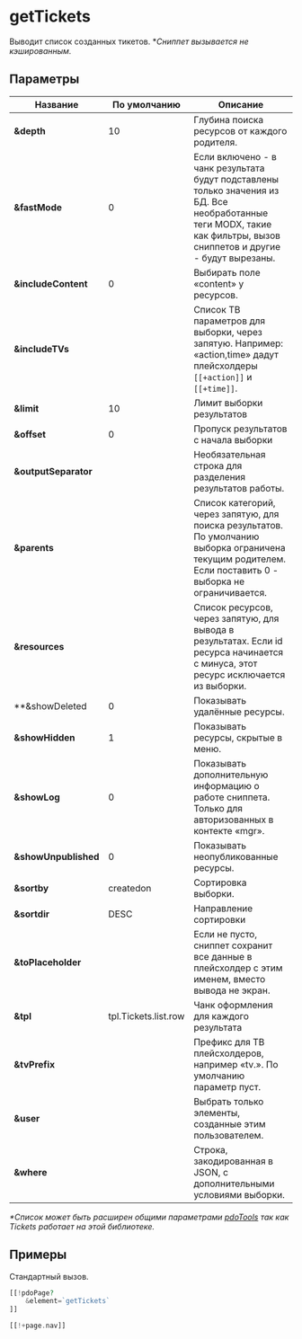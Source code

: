# getTickets

Выводит список созданных тикетов.
**Сниппет вызывается не кэшированным.*

## Параметры

| Название             | По умолчанию         | Описание                                                                                                                                                               |
| -------------------- | -------------------- | ---------------------------------------------------------------------------------------------------------------------------------------------------------------------- |
| **&depth**           | 10                   | Глубина поиска ресурсов от каждого родителя.                                                                                                                           |
| **&fastMode**        | 0                    | Если включено - в чанк результата будут подставлены только значения из БД. Все необработанные теги MODX, такие как фильтры, вызов сниппетов и другие - будут вырезаны. |
| **&includeContent**  | 0                    | Выбирать поле «content» у ресурсов.                                                                                                                                    |
| **&includeTVs**      |                      | Список ТВ параметров для выборки, через запятую. Например: «action,time» дадут плейсхолдеры `[[+action]]` и `[[+time]]`.                                               |
| **&limit**           | 10                   | Лимит выборки результатов                                                                                                                                              |
| **&offset**          | 0                    | Пропуск результатов с начала выборки                                                                                                                                   |
| **&outputSeparator** |                      | Необязательная строка для разделения результатов работы.                                                                                                               |
| **&parents**         |                      | Список категорий, через запятую, для поиска результатов. По умолчанию выборка ограничена текущим родителем. Если поставить 0 - выборка не ограничивается.              |
| **&resources**       |                      | Список ресурсов, через запятую, для вывода в результатах. Если id ресурса начинается с минуса, этот ресурс исключается из выборки.                                     |
| **&showDeleted       | 0                    | Показывать удалённые ресурсы.                                                                                                                                          |
| **&showHidden**      | 1                    | Показывать ресурсы, скрытые в меню.                                                                                                                                    |
| **&showLog**         | 0                    | Показывать дополнительную информацию о работе сниппета. Только для авторизованных в контекте «mgr».                                                                    |
| **&showUnpublished** | 0                    | Показывать неопубликованные ресурсы.                                                                                                                                   |
| **&sortby**          | createdon            | Сортировка выборки.                                                                                                                                                    |
| **&sortdir**         | DESC                 | Направление сортировки                                                                                                                                                 |
| **&toPlaceholder**   |                      | Если не пусто, сниппет сохранит все данные в плейсхолдер с этим именем, вместо вывода не экран.                                                                        |
| **&tpl**             | tpl.Tickets.list.row | Чанк оформления для каждого результата                                                                                                                                 |
| **&tvPrefix**        |                      | Префикс для ТВ плейсхолдеров, например «tv.». По умолчанию параметр пуст.                                                                                              |
| **&user**            |                      | Выбрать только элементы, созданные этим пользователем.                                                                                                                 |
| **&where**           |                      | Строка, закодированная в JSON, с дополнительными условиями выборки.                                                                                                    |

*\*Список может быть расширен общими параметрами [pdoTools][1] так как Tickets работает на этой библиотеке.*

## Примеры

Стандартный вызов.

```php
[[!pdoPage?
    &element=`getTickets`
]]

[[!+page.nav]]
```

[1]: /components/01_pdoTools/04_Общие_параметры.md
